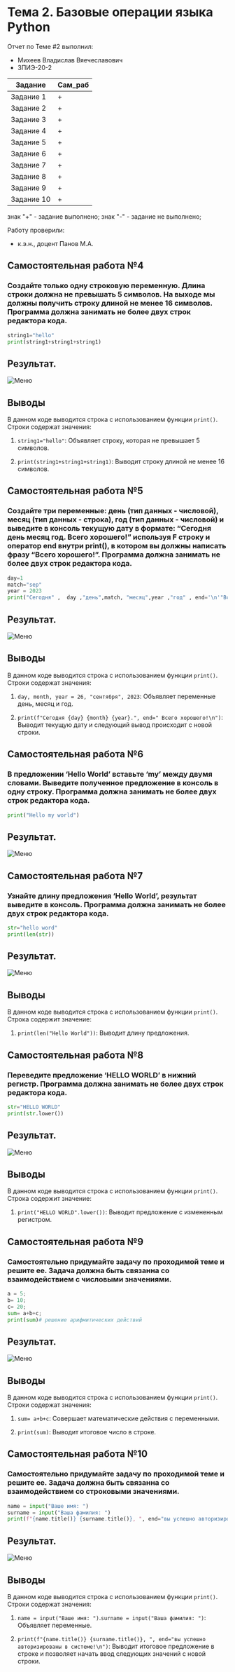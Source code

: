 # Тема 2. Базовые операции языка Python
Отчет по Теме #2 выполнил:
- Михеев Владислав Вяечеславович
- ЗПИЭ-20-2

| Задание | Сам_раб |
| ------ | ------ |
| Задание 1 | + |
| Задание 2 | + |
| Задание 3 | + |
| Задание 4 | + |
| Задание 5 | + |
| Задание 6 | + |
| Задание 7 | + |
| Задание 8 | + |
| Задание 9 | + |
| Задание 10| + |

знак "+" - задание выполнено; знак "-" - задание не выполнено;

Работу проверили:
- к.э.н., доцент Панов М.А.




  
## Самостоятельная работа №4
### Создайте только одну строковую переменную. Длина строки должна не превышать 5 символов. На выходе мы должны получить строку длиной не менее 16 символов. Программа должна занимать не более двух строк редактора кода.

```python
string1="hello"
print(string1+string1+string1)
```
## Результат.
![Меню](https://github.com/vm24402/piton/blob/%D1%82%D0%B5%D0%BC%D0%B0-2/pic/Screenshot_1.4.jpg)

## Выводы

В данном коде выводится строка с использованием функции `print()`. Строки содержат значения:

1. `string1="hello"`: Объявляет строку, которая не превышает 5 символов.

2. `print(string1+string1+string1)`: Выводит строку длиной не менее 16 символов.
  
## Самостоятельная работа №5
### Создайте три переменные: день (тип данных - числовой), месяц (тип данных - строка), год (тип данных - числовой) и выведите в консоль текущую дату в формате: “Сегодня день месяц год. Всего хорошего!” используя F строку и оператор end внутри print(), в котором вы должны написать фразу “Всего хорошего!”. Программа должна занимать не более двух строк редактора кода.

```python
day=1
match="sep"
year = 2023
print("Сегодня" ,  day ,"день",match, "месяц",year ,"год" , end='\n'"Всего хорошего")
```
## Результат.
![Меню](https://github.com/vm24402/piton/blob/%D1%82%D0%B5%D0%BC%D0%B0-2/pic/Screenshot_1.5.jpg)

## Выводы

В данном коде выводится строка с использованием функции `print()`. Строки содержат значения:

1. `day, month, year = 26, "сентября", 2023`: Объявляет переменные день, месяц и год.

2. `print(f"Сегодня {day} {month} {year}.", end=" Всего хорошего!\n")`: Выводит текущую дату и следующий вывод происходит с новой строки.

## Самостоятельная работа №6
### В предложении ‘Hello World’ вставьте ‘my’ между двумя словами. Выведите полученное предложение в консоль в одну строку. Программа должна занимать не более двух строк редактора кода.

```python
print("Hello my world")
```
## Результат.
![Меню](https://github.com/vm24402/piton/blob/%D1%82%D0%B5%D0%BC%D0%B0-2/pic/Screenshot_1.6.jpg)


  
## Самостоятельная работа №7
### Узнайте длину предложения ‘Hello World’, результат выведите в консоль. Программа должна занимать не более двух строк редактора кода.

```python
str="hello word"
print(len(str))
```
## Результат.
![Меню](https://github.com/vm24402/piton/blob/%D1%82%D0%B5%D0%BC%D0%B0-2/pic/Screenshot_1.7.jpg)

## Выводы

В данном коде выводится строка с использованием функции `print()`. Строка содержит значение:

1. `print(len("Hello World"))`: Выводит длину предложения.

## Самостоятельная работа №8
### Переведите предложение ‘HELLO WORLD’ в нижний регистр. Программа должна занимать не более двух строк редактора кода.

```python
str="HELLO WORLD"
print(str.lower())
```
## Результат.
![Меню](https://github.com/vm24402/piton/blob/%D1%82%D0%B5%D0%BC%D0%B0-2/pic/Screenshot_1.8.jpg)

## Выводы

В данном коде выводится строка с использованием функции `print()`. Строка содержит значение:

1. `print("HELLO WORLD".lower())`: Выводит предложение с измененным регистром.


  
## Самостоятельная работа №9
### Самостоятельно придумайте задачу по проходимой теме и решите ее. Задача должна быть связанна со взаимодействием с числовыми значениями.

```python
a = 5;
b= 10;
c= 20;
sum= a+b+c;
print(sum)# решение арифмитических действий

```
## Результат.
![Меню](https://github.com/vm24402/piton/blob/%D1%82%D0%B5%D0%BC%D0%B0-2/pic/Screenshot_1.9.jpg)

## Выводы

В данном коде выводится строка с использованием функции `print()`. Строки содержат значения:

1. `sum= a+b+c`: Совершает математические действия с переменными.

2. `print(sum)`: Выводит итоговое число в строке.
  
## Самостоятельная работа №10
### Самостоятельно придумайте задачу по проходимой теме и решите ее. Задача должна быть связанна со взаимодействием со строковыми значениями.

```python
name = input("Ваше имя: ")
surname = input("Ваша фамилия: ")
print(f"{name.title()} {surname.title()}, ", end="вы успешно авторизированы в системе!\n")
```
## Результат.
![Меню](https://github.com/vm24402/piton/blob/%D1%82%D0%B5%D0%BC%D0%B0-2/pic/Screenshot_1.10.jpg)

## Выводы

В данном коде выводится строка с использованием функции `print()`. Строки содержат значения:

1. `name = input("Ваше имя: ")`.`surname = input("Ваша фамилия: ")`: Объявляет переменные.

2. `print(f"{name.title()} {surname.title()}, ", end="вы успешно авторизированы в системе!\n")`: Выводит итоговое предложение в строке и позволяет начать ввод следующих значений с новой строки.
